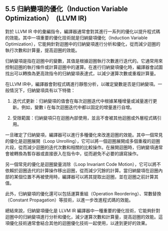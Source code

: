 ## 5.5 归納變項的優化（Induction Variable Optimization）　(LLVM IR)

對於 LLVM IR 中的彙編指令，編譯器通常會對其進行一系列的優化以提升程式碼的效能。其中一項重要的優化技術就是归納變項優化（Induction Variable Optimization），它能夠針對迴圈中的归納變項進行分析和優化，從而減少迴圈的執行次數和計算量，提高迴圈的效能。

归納變項是指在迴圈中的變數，其值是根據迴圈執行次數進行迭代的。它通常用來控制迴圈的執行條件或計算迴圈中的運算。在進行归納變項優化時，編譯器會試圖找出可以轉換為更高效指令的归納變項表達式，以減少運算次數或重複計算量。

在LLVM IR中，編譯器會對程式碼進行靜態分析，以確定變數是否是归納變項。一般情況下，归納變項具有以下特徵：

1. 迭代式更新：归納變項的值會在每次迴圈迭代中根據某種增量或減量進行更新。例如，變數 i 在每次迴圈迭代中都以固定的增量進行自增。

2. 受限範圍：归納變項只在迴圈內部使用，並且不會被其他迴圈或外層程式碼引用。

一旦確定了归納變項，編譯器可以進行多種優化來改進迴圈的效能。其中一個常見的優化是迴圈展開（Loop Unrolling），它可以將一個迴圈展開成多個重複的迴圈片段，從而減少迴圈的迭代次數和相關的比較操作。在展開迴圈時，归納變項通常會被轉換為暫存器或直接嵌入在指令中，從而避免不必要的讀寫操作。

另一個常見的優化是迴圈變量消除（Loop Invariant Code Motion），它可以將不依賴於迴圈迭代的計算操作移出迴圈，從而減少冗餘的計算。當归納變項在迴圈內部的某個位置不再被使用時，編譯器可以將其提取出迴圈，並在迴圈之前計算其值。

此外，归納變項的優化還可以包括運算重組（Operation Reordering）、常數替換（Constant Propagation）等技術，以進一步改進程式碼的效能。

總結來說，归納變項優化是 LLVM IR 編譯器中一種重要的優化技術，它能夠針對迴圈中的归納變項進行分析和優化，減少運算次數和計算量，提高迴圈的效能。這項優化技術通常會結合其他的迴圈優化技術一起使用，以達到更好的效果。